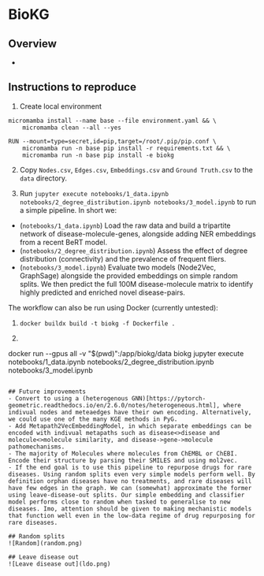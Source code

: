 # BioKG

## Overview
- 


## Instructions to reproduce

1. Create local environment
```
micromamba install --name base --file environment.yaml && \
    micromamba clean --all --yes

RUN --mount=type=secret,id=pip,target=/root/.pip/pip.conf \
    micromamba run -n base pip install -r requirements.txt && \
    micromamba run -n base pip install -e biokg
```

2. Copy `Nodes.csv`, `Edges.csv`, `Embeddings.csv` and `Ground Truth.csv` to the `data` directory.

3. Run `jupyter execute notebooks/1_data.ipynb notebooks/2_degree_distribution.ipynb notebooks/3_model.ipynb` to run a simple pipeline. In short we:
- (`notebooks/1_data.ipynb`) Load the raw data and build a tripartite network of disease-molecule-genes, alongside adding NER embeddings from a recent BeRT model.
- (`notebooks/2_degree_distribution.ipynb`) Assess the effect of degree distribution (connectivity) and the prevalence of frequent fliers.
- (`notebooks/3_model.ipynb`) Evaluate two models (Node2Vec, GraphSage) alongside the provided embeddings on simple random splits. We then predict the full 100M disease-molecule matrix to identify highly predicted and enriched novel disease-pairs.

The workflow can also be run using Docker (currently untested):

1. `docker buildx build -t biokg -f Dockerfile .`

2. ```
docker run --gpus all -v "$(pwd)":/app/biokg/data biokg jupyter execute notebooks/1_data.ipynb notebooks/2_degree_distribution.ipynb notebooks/3_model.ipynb
```

## Future improvements
- Convert to using a (heterogenous GNN)[https://pytorch-geometric.readthedocs.io/en/2.6.0/notes/heterogeneous.html], where indivual nodes and meteaedges have their own encoding. Alternatively, we could use one of the many KGE methods in PyG.
- Add Metapath2VecEmbeddingModel, in which separate embeddings can be encoded with indivual metapaths such as disease<>disease and molecule<>molecule similarity, and disease->gene->molecule pathomechanisms.
- The majority of Molecules where molecules from ChEMBL or ChEBI. Encode their structure by parsing their SMILES and using mol2vec.
- If the end goal is to use this pipeline to repurpose drugs for rare diseases. Using random splits even very simple models perform well. By definition orphan diseases have no treatments, and rare diseases will have few edges in the graph. We can (somewhat) approximate the former using leave-disease-out splits. Our simple embedding and classifier model performs close to random when tasked to generalise to new diseases. Imo, attention should be given to making mechanistic models that function well even in the low-data regime of drug repurposing for rare diseases.

## Random splits
![Random](random.png)

## Leave disease out
![Leave disease out](ldo.png)